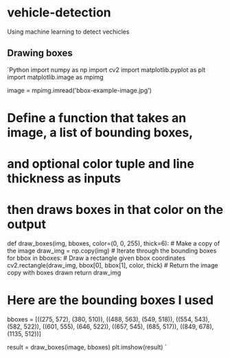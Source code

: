 # vehicle-detection
Using machine learning to detect vechicles
## Drawing boxes 

`Python
import numpy as np
import cv2
import matplotlib.pyplot as plt
import matplotlib.image as mpimg

image = mpimg.imread('bbox-example-image.jpg')

# Define a function that takes an image, a list of bounding boxes, 
# and optional color tuple and line thickness as inputs
# then draws boxes in that color on the output

def draw_boxes(img, bboxes, color=(0, 0, 255), thick=6):
    # Make a copy of the image
    draw_img = np.copy(img)
    # Iterate through the bounding boxes
    for bbox in bboxes:
        # Draw a rectangle given bbox coordinates
        cv2.rectangle(draw_img, bbox[0], bbox[1], color, thick)
    # Return the image copy with boxes drawn
    return draw_img

# Here are the bounding boxes I used
bboxes = [((275, 572), (380, 510)), ((488, 563), (549, 518)), ((554, 543), (582, 522)), 
          ((601, 555), (646, 522)), ((657, 545), (685, 517)), ((849, 678), (1135, 512))]

result = draw_boxes(image, bboxes)
plt.imshow(result)
`
